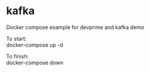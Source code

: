 # kafka
Docker compose example for devprime and kafka demo

To start:  
docker-compose up -d

To finish:  
docker-compose down
